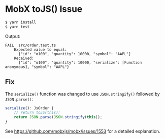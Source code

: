 MobX toJS() Issue
=================

```bash
$ yarn install
$ yarn test
```

Output:

```
FAIL  src/order.test.ts
    Expected value to equal:
      {"id": "o100", "quantity": 10000, "symbol": "AAPL"}
    Received:
      {"id": "o100", "quantity": 10000, "serialize": [Function anonymous], "symbol": "AAPL"}
```

Fix
---
The `serialize()` function was changed to use `JSON.stringify()` followed by `JSON.parse()`:

```typescript jsx
serialize(): JsOrder {
    // return toJS(this);
    return JSON.parse(JSON.stringify(this));
}
```

See https://github.com/mobxjs/mobx/issues/1553 for a detailed explanation.
